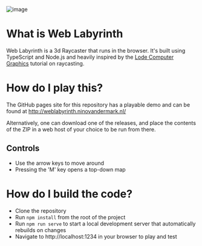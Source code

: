 ![image](https://github.com/NinovanderMark/WebLabyrinth/assets/6692167/88db6ff1-080b-4462-af8d-3853df899b0a)

# What is Web Labyrinth
Web Labyrinth is a 3d Raycaster that runs in the browser. It's built using TypeScript and Node.js and heavily inspired by the [Lode Computer Graphics](https://lodev.org/cgtutor/raycasting.html) tutorial on raycasting.

# How do I play this?
The GitHub pages site for this repository has a playable demo and can be found at http://weblabyrinth.ninovandermark.nl/

Alternatively, one can download one of the releases, and place the contents of the ZIP in a web host of your choice to be run from there.

## Controls
- Use the arrow keys to move around
- Pressing the 'M' key opens a top-down map

# How do I build the code?
- Clone the repository
- Run `npm install` from the root of the project
- Run `npm run serve` to start a local development server that automatically rebuilds on changes
- Navigate to http://localhost:1234 in your browser to play and test


